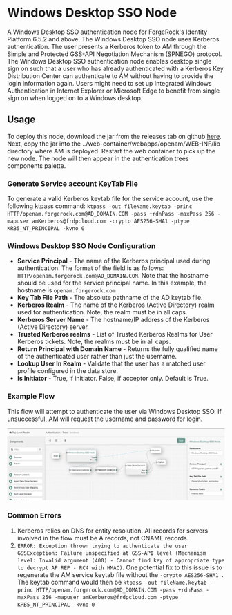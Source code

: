 <!--
 * The contents of this file are subject to the terms of the Common Development and
 * Distribution License (the License). You may not use this file except in compliance with the
 * License.
 *
 * You can obtain a copy of the License at legal/CDDLv1.0.txt. See the License for the
 * specific language governing permission and limitations under the License.
 *
 * When distributing Covered Software, include this CDDL Header Notice in each file and include
 * the License file at legal/CDDLv1.0.txt. If applicable, add the following below the CDDL
 * Header, with the fields enclosed by brackets [] replaced by your own identifying
 * information: "Portions copyright [year] [name of copyright owner]".
 *
 * Copyright 2019 ForgeRock AS.
-->
# Windows Desktop SSO Node

A Windows Desktop SSO authentication node for ForgeRock's Identity Platform 6.5.2 and above. The Windows
Desktop SSO node uses Kerberos authentication. The user presents a Kerberos token to AM through the Simple and
Protected GSS-API Negotiation Mechanism (SPNEGO) protocol. The Windows Desktop SSO authentication node enables
desktop single sign on such that a user who has already authenticated with a Kerberos Key Distribution Center can
authenticate to AM without having to provide the login information again. Users might need to set up Integrated 
Windows Authentication in Internet Explorer or Microsoft Edge to benefit from single sign on when logged on to a
Windows desktop.


## Usage

To deploy this node, download the jar from the releases tab on github 
[here](https://github.com/FrankGasparovic/Windows-Desktop-SSO-Node/releases/latest). Next, copy the jar into the 
../web-container/webapps/openam/WEB-INF/lib directory where AM is deployed. Restart the web container to pick up the 
new node. The node will then appear in the authentication trees components palette.

### Generate Service account KeyTab File
To generate a valid Kerberos keytab file for the service account, use the following ktpass command: `ktpass -out
 fileName.keytab -princ HTTP/openam.forgerock.com@AD_DOMAIN.COM -pass +rdnPass -maxPass 256 -mapuser amKerberos@frdpcloud.com -crypto AES256-SHA1 -ptype KRB5_NT_PRINCIPAL -kvno 0`

### Windows Desktop SSO Node Configuration
* **Service Principal** - The name of the Kerberos principal used during authentication. The format of the field is
 as follows: ```HTTP/openam.forgerock.com@AD_DOMAIN.COM```. Note that the hostname should be used for the service
  principal name. In this example, the hostname is `openam.forgerock.com`
* **Key Tab File Path** - The absolute pathname of the AD keytab file.
* **Kerberos Realm** - The name of the Kerberos (Active Directory) realm used for authentication. Note, the realm
 must be in all caps.
* **Kerberos Server Name** - The hostname/IP address of the Kerberos (Active Directory) server.
* **Trusted Kerberos realms** - List of Trusted Kerberos Realms for User Kerberos tickets. Note, the realms must be in
 all caps.
* **Return Principal with Domain Name** - Returns the fully qualified name of the authenticated user rather than just the username.
* **Lookup User In Realm** - Validate that the user has a matched user profile configured in the data store.
* **Is Initiator** - True, if initiator. False, if acceptor only. Default is True.

        
### Example Flow

This flow will attempt to authenticate the user via Windows Desktop SSO. If unsuccessful, AM will request the
 username and password for login.
 
  ![WINDOWS_SSO_FLOW](./images/windows_sso_flow.png)
  

### Common Errors

1. Kerberos relies on DNS for entity resolution. All records for servers involved in the flow must be A records, not
 CNAME records.
2. `ERROR: Exception thrown trying to authenticate the user
    GSSException: Failure unspecified at GSS-API level (Mechanism level: Invalid argument (400) - Cannot find key of
     appropriate type to decrypt AP REP - RC4 with HMAC)`.
    One potential fix to this issue is to regenerate the AM service keytab file without the `-crypto AES256-SHA1
    `. The keytab command would then be `ktpass -out fileName.keytab -princ HTTP/openam.forgerock.com@AD_DOMAIN.COM
     -pass +rdnPass -maxPass 256 -mapuser amKerberos@frdpcloud.com -ptype KRB5_NT_PRINCIPAL -kvno 0`
